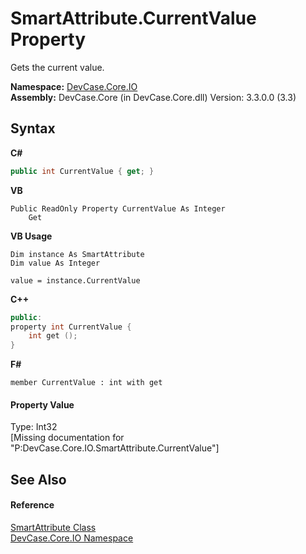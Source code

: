 # SmartAttribute.CurrentValue Property 
 

Gets the current value.

**Namespace:**&nbsp;<a href="N_DevCase_Core_IO">DevCase.Core.IO</a><br />**Assembly:**&nbsp;DevCase.Core (in DevCase.Core.dll) Version: 3.3.0.0 (3.3)

## Syntax

**C#**<br />
``` C#
public int CurrentValue { get; }
```

**VB**<br />
``` VB
Public ReadOnly Property CurrentValue As Integer
	Get
```

**VB Usage**<br />
``` VB Usage
Dim instance As SmartAttribute
Dim value As Integer

value = instance.CurrentValue

```

**C++**<br />
``` C++
public:
property int CurrentValue {
	int get ();
}
```

**F#**<br />
``` F#
member CurrentValue : int with get

```


#### Property Value
Type: Int32<br />\[Missing <value> documentation for "P:DevCase.Core.IO.SmartAttribute.CurrentValue"\]

## See Also


#### Reference
<a href="T_DevCase_Core_IO_SmartAttribute">SmartAttribute Class</a><br /><a href="N_DevCase_Core_IO">DevCase.Core.IO Namespace</a><br />